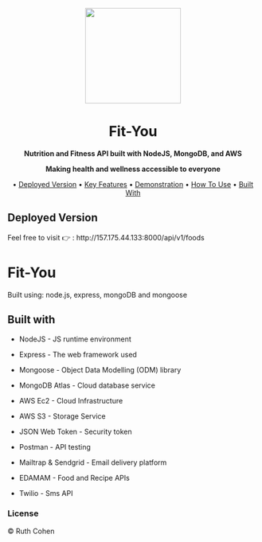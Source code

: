 <p align="center">
  
  <img width="192" src="https://fityou-images.s3.me-south-1.amazonaws.com/frontEnd/logo.jpeg" />
</p>

<h1 align="center">Fit-You</h1>
<p align="center"><b>Nutrition and Fitness API built with NodeJS, MongoDB, and AWS</b></p>
<p align="center"><b>Making health and wellness accessible to everyone</b></p>
<p align="center">
  • <a href="#deployed-version">Deployed Version</a>
  • <a href="#key-features">Key Features</a>
  • <a href="#demonstration">Demonstration</a>
  • <a href="#how-to-use">How To Use</a>
  • <a href="#built-with">Built With</a>
</p>


<h2>Deployed Version</h2>
Feel free to visit 👉 : http://157.175.44.133:8000/api/v1/foods

# Fit-You

Built using: node.js, express, mongoDB and mongoose

<h2>Built with</h2>

* NodeJS - JS runtime environment

* Express - The web framework used

* Mongoose - Object Data Modelling (ODM) library

* MongoDB Atlas - Cloud database service

* AWS Ec2 - Cloud Infrastructure

* AWS S3 - Storage Service

* JSON Web Token - Security token

* Postman - API testing

* Mailtrap & Sendgrid - Email delivery platform

* EDAMAM - Food and Recipe APIs

* Twilio - Sms API 

<h3>License</h3>
<div>© Ruth Cohen</div>
